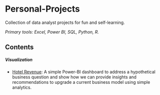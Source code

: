 # Personal-Projects
Collection of data analyst projects for fun and self-learning. 

*Primary tools: Excel, Power BI, SQL, Python, R.*

## Contents
##### Visualization
- [Hotel Revenue](hotel-revenue): A simple Power-BI dashboard to address a hypothetical business question and show how we can provide insights and recommendations to upgrade a current business model using simple analytics.
